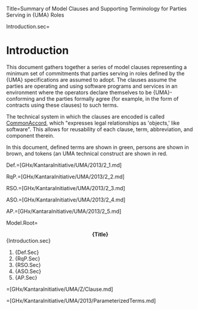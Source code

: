 Title=Summary of Model Clauses and Supporting Terminology for Parties Serving in {UMA} Roles

Introduction.sec=<h1>Introduction</h1><p>This document gathers together a series of model clauses representing a minimum set of commitments that parties serving in roles defined by the {UMA} specifications are assumed to adopt. The clauses assume the parties are operating and using software programs and services in an environment where the operators declare themselves to be {UMA}-conforming and the parties formally agree (for example, in the form of contracts using these clauses) to such terms.</p><p>The technical system in which the clauses are encoded is called [CommonAccord](http://commonaccord.org), which "expresses legal relationships as 'objects,' like software". This allows for reusability of each clause, term, abbreviation, and component therein.</p><p>In this document, defined terms are shown in green, persons are shown in brown, and tokens (an UMA technical construct are shown in red.</p>

Def.=[GHx/KantaraInitiative/UMA/2013/2_1.md]

RqP.=[GHx/KantaraInitiative/UMA/2013/2_2.md]

RSO.=[GHx/KantaraInitiative/UMA/2013/2_3.md]

ASO.=[GHx/KantaraInitiative/UMA/2013/2_4.md]

AP.=[GHx/KantaraInitiative/UMA/2013/2_5.md]

Model.Root=<b><center>{Title}</center></b>{Introduction.sec}<ol><li>{Def.Sec}<li>{RqP.Sec}<li>{RSO.Sec}<li>{ASO.Sec}<li>{AP.Sec}</ol>

=[GHx/KantaraInitiative/UMA/Z/Clause.md]

=[GHx/KantaraInitiative/UMA/2013/ParameterizedTerms.md]
